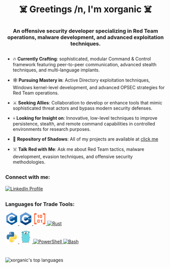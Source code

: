  <h1 align="center">  ☠️ Greetings /n, I'm xorganic ☠️</h1>

 ## 
<h3 align="center">An offensive security developer specializing in Red Team operations, malware development, and advanced exploitation techniques.</h3>

##
- 🔥 **Currently Crafting**: sophisticated, modular Command & Control framework featuring peer-to-peer communication, advanced stealth techniques, and multi-language implants.

- 🕸️ **Pursuing Mastery in**: Active Directory exploitation techniques, Windows kernel-level development, and advanced OPSEC strategies for Red Team operations.

- ⚔️ **Seeking Allies**: Collaboration to develop or enhance tools that mimic sophisticated threat actors and bypass modern security defenses.

- 💀 **Looking for Insight on**: Innovative, low-level techniques to improve persistence, stealth, and remote command capabilities in controlled environments for research purposes.

- 🧩 **Repository of Shadows**: All of my projects are available at [click me](https://github.com/xorganic)

- ☠️ **Talk Red with Me**: Ask me about Red Team tactics, malware development, evasion techniques, and offensive security methodologies.
##

<h3 align="left">Connect with me:</h3>
<p align="left">
<a href="https://linkedin.com/in/moise-alexandru" target="blank"><img align="center" src="https://raw.githubusercontent.com/rahuldkjain/github-profile-readme-generator/master/src/images/icons/Social/linked-in-alt.svg" alt="LinkedIn Profile" height="30" width="40" /></a>
</p>

##

<h3 align="left">Languages for Trade Tools:</h3>

<p align="left"> 
  <!-- Row 1: Core Languages -->
  <a href="https://www.cprogramming.com/" target="_blank" rel="noreferrer"> 
    <img src="https://raw.githubusercontent.com/devicons/devicon/master/icons/c/c-original.svg" alt="C" width="40" height="40"/> 
  </a> 
  <a href="https://www.w3schools.com/cpp/" target="_blank" rel="noreferrer"> 
    <img src="https://raw.githubusercontent.com/devicons/devicon/master/icons/cplusplus/cplusplus-original.svg" alt="C++" width="40" height="40"/> 
  </a> 
  <a href="https://en.wikipedia.org/wiki/Assembly_language" target="_blank" rel="noreferrer"> 
    <img src="https://raw.githubusercontent.com/PKief/vscode-material-icon-theme/main/icons/assembly.svg" alt="Assembly" width="40" height="40"/> 
  </a>
  <a href="https://www.rust-lang.org" target="_blank" rel="noreferrer"> 
    <img src="https://raw.githubusercontent.com/rust-lang/rust-artwork/master/logo/rust-logo-512x512.png" alt="Rust" width="40" height="40"/> 
  </a> 
</p>

<p align="left"> 
  <!-- Row 2: Additional Languages -->
  <a href="https://www.python.org" target="_blank" rel="noreferrer"> 
    <img src="https://raw.githubusercontent.com/devicons/devicon/master/icons/python/python-original.svg" alt="Python" width="40" height="40"/> 
  </a> 
  <a href="https://golang.org" target="_blank" rel="noreferrer"> 
    <img src="https://raw.githubusercontent.com/devicons/devicon/master/icons/go/go-original.svg" alt="Go" width="40" height="40"/> 
  </a>
<a href="https://learn.microsoft.com/en-us/powershell/" target="_blank" rel="noreferrer"> 
  <img src="https://cdn.jsdelivr.net/gh/devicons/devicon/icons/powershell/powershell-original.svg" alt="PowerShell" width="40" height="40"/> 
</a>
<a href="https://www.gnu.org/software/bash/" target="_blank" rel="noreferrer"> 
  <img src="https://upload.wikimedia.org/wikipedia/commons/4/4b/Bash_Logo_Colored.svg" alt="Bash" width="40" height="40"/> 
</a>
  
</p>

#

<p align="left" width="37%">
  <img align="center" src="https://github-readme-stats.vercel.app/api/top-langs?username=xorganic&show_icons=true&locale=en&layout=compact&theme=gruvbox" alt="xorganic's top languages" />
</p>
